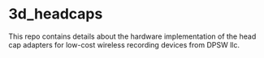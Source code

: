 # 3d_headcaps
This repo contains details about the hardware implementation of the head cap adapters for low-cost wireless recording devices from DPSW llc. 
